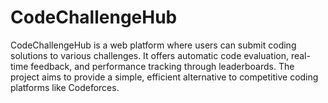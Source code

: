 # CodeChallengeHub
CodeChallengeHub is a web platform where users can submit coding solutions to various challenges. It offers automatic code evaluation, real-time feedback, and performance tracking through leaderboards. The project aims to provide a simple, efficient alternative to competitive coding platforms like Codeforces.
